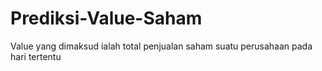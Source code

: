 # Prediksi-Value-Saham
Value yang dimaksud ialah total penjualan saham suatu perusahaan pada hari tertentu
